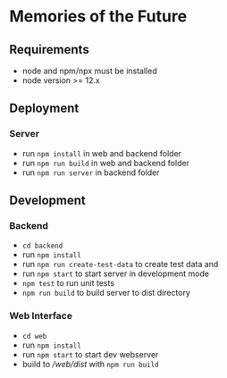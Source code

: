 # Memories of the Future

## Requirements

* node and npm/npx must be installed
* node version >= 12.x

## Deployment

### Server

* run `npm install` in web and backend folder
* run `npm run build` in web and backend folder
* run `npm run server` in backend folder

## Development

### Backend
* `cd backend`
* run `npm install`
* run `npm run create-test-data` to create test data and
* run `npm start` to start server in development mode
* `npm test` to run unit tests
* `npm run build` to build server to dist directory

### Web Interface
* `cd web`
* run `npm install`
* run `npm start` to start dev webserver
* build to */web/dist* with `npm run build`